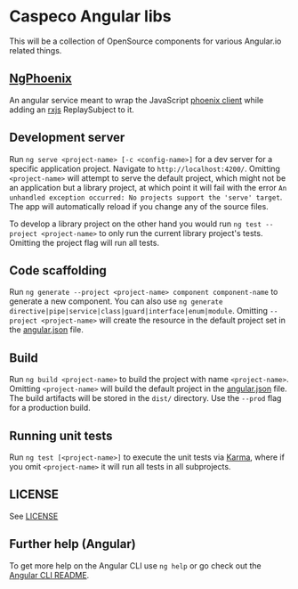 # Caspeco Angular libs

This will be a collection of OpenSource components for various Angular.io related things.  

## [NgPhoenix](projects/ng-phoenix/README.md)

An angular service meant to wrap the JavaScript [phoenix client](https://github.com/phoenixframework/phoenix/blob/master/assets/js/phoenix.js) while adding an [rxjs](https://github.com/ReactiveX/rxjs) ReplaySubject to it.

## Development server

Run `ng serve <project-name> [-c <config-name>]` for a dev server for a specific application project. Navigate to `http://localhost:4200/`. Omitting `<project-name>` will attempt to serve the default project, which might not be an application but a library project, at which point it will fail with the error `An unhandled exception occurred: No projects support the 'serve' target`. The app will automatically reload if you change any of the source files.

To develop a library project on the other hand you would run `ng test --project <project-name>` to only run the current library project's tests. Omitting the project flag will run all tests.

## Code scaffolding

Run `ng generate --project <project-name> component component-name` to generate a new component. You can also use `ng generate directive|pipe|service|class|guard|interface|enum|module`. Omitting `--project <project-name>` will create the resource in the default project set in the [angular.json](angular.json) file.

## Build

Run `ng build <project-name>` to build the project with name `<project-name>`. Omitting `<project-name>` will build the default project in the [angular.json](angular.json) file. The build artifacts will be stored in the `dist/` directory. Use the `--prod` flag for a production build.

## Running unit tests

Run `ng test [<project-name>]` to execute the unit tests via [Karma](https://karma-runner.github.io), where if you omit `<project-name>` it will run all tests in all subprojects.

## LICENSE

See [LICENSE](LICENSE)

## Further help (Angular)

To get more help on the Angular CLI use `ng help` or go check out the [Angular CLI README](https://github.com/angular/angular-cli/blob/master/README.md).
